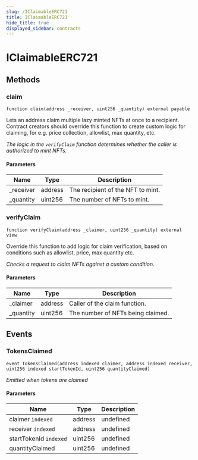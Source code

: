 ```yaml
---
slug: /IClaimableERC721
title: IClaimableERC721
hide_title: true
displayed_sidebar: contracts
---
```

# IClaimableERC721









## Methods

### claim

```solidity
function claim(address _receiver, uint256 _quantity) external payable
```

Lets an address claim multiple lazy minted NFTs at once to a recipient.                   Contract creators should override this function to create custom logic for claiming,                   for e.g. price collection, allowlist, max quantity, etc.

*The logic in the `verifyClaim` function determines whether the caller is authorized to mint NFTs.*

#### Parameters

| Name | Type | Description |
|---|---|---|
| _receiver | address | The recipient of the NFT to mint. |
| _quantity | uint256 | The number of NFTs to mint. |

### verifyClaim

```solidity
function verifyClaim(address _claimer, uint256 _quantity) external view
```

Override this function to add logic for claim verification, based on conditions                   such as allowlist, price, max quantity etc.

*Checks a request to claim NFTs against a custom condition.*

#### Parameters

| Name | Type | Description |
|---|---|---|
| _claimer | address | Caller of the claim function. |
| _quantity | uint256 | The number of NFTs being claimed. |



## Events

### TokensClaimed

```solidity
event TokensClaimed(address indexed claimer, address indexed receiver, uint256 indexed startTokenId, uint256 quantityClaimed)
```



*Emitted when tokens are claimed*

#### Parameters

| Name | Type | Description |
|---|---|---|
| claimer `indexed` | address | undefined |
| receiver `indexed` | address | undefined |
| startTokenId `indexed` | uint256 | undefined |
| quantityClaimed  | uint256 | undefined |


